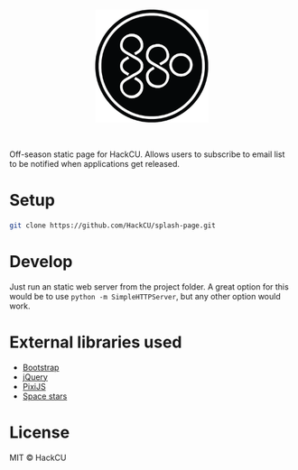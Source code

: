 <br>
<p align="center">
  <img alt="HackCU IV" src="https://github.com/HackCU/splash-page/blob/master/img/hackcu_black.png" width="200"/>
</p>
<br>

Off-season static page for HackCU. Allows users to subscribe to email list to be notified when applications get released.

# Setup

```sh
git clone https://github.com/HackCU/splash-page.git
```


# Develop

Just run an static web server from the project folder. A great option for this would be to use `python -m SimpleHTTPServer`, but any other option would work.

# External libraries used

- [Bootstrap](https://getbootstrap.com/docs/3.3/)
- [jQuery](https://jquery.com/)
- [PixiJS](http://www.pixijs.com/)
- [Space stars](https://github.com/Reynau/space)

# License

MIT © HackCU
